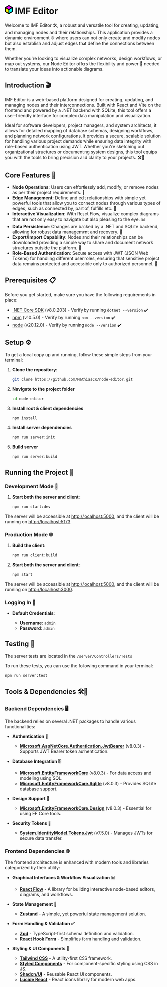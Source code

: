 # <img src="images/IMF-Editor.png" alt="Description" width="25"/> IMF Editor 


Welcome to IMF Editor 🛠️, a robust and versatile tool for creating, updating, and managing nodes and their relationships. This application provides a dynamic environment 🌐 where users can not only create and modify nodes but also establish and adjust edges that define the connections between them. 

Whether you're looking to visualize complex networks, design workflows, or map out systems, our Node Editor offers the flexibility and power 🔌 needed to translate your ideas into actionable diagrams.

## Introduction 🎬

IMF Editor is a web-based platform designed for creating, updating, and managing nodes and their interconnections. Built with React and Vite on the frontend and powered by a .NET backend with SQLite, this tool offers a user-friendly interface for complex data manipulation and visualization. 

Ideal for software developers, project managers, and system architects, it allows for detailed mapping of database schemas, designing workflows, and planning network configurations. It provides a secure, scalable solution for handling various project demands while ensuring data integrity with role-based authentication using JWT. Whether you're sketching out organizational structures or documenting system designs, this tool equips you with the tools to bring precision and clarity to your projects. 🛠️🔐

## Core Features 🚀

- **Node Operations**: Users can effortlessly add, modify, or remove nodes as per their project requirements. 🎨
- **Edge Management**: Define and edit relationships with simple yet powerful tools that allow you to connect nodes through various types of edges, such as connected by, part of, fulfills etc. 🔗
- **Interactive Visualization**: With React Flow, visualize complex diagrams that are not only easy to navigate but also pleasing to the eye. 📊
- **Data Persistence**: Changes are backed by a .NET and SQLite backend, allowing for robust data management and recovery. 💾
- **Export/Import Capability**: Nodes and their relationships can be downloaded providing a simple way to share and document network structures outside the platform. 📁
- **Role-Based Authentication**: Secure access with JWT (JSON Web Tokens) for handling different user roles, ensuring that sensitive project data remains protected and accessible only to authorized personnel. 🔐

## Prerequisites 📋

Before you get started, make sure you have the following requirements in place:

- [.NET Core SDK](https://dotnet.microsoft.com/download) (v8.0.203) - Verify by running `dotnet --version` ✔️
- [npm](https://www.npmjs.com/) (v10.5.0) - Verify by running `npm --version` ✔️
- [node](https://nodejs.org/en) (v20.12.0) - Verify by running `node --version` ✔️

## Setup ⚙️

To get a local copy up and running, follow these simple steps from your terminal:

1. **Clone the repository**:

   ```bash
   git clone https://github.com/MathiasCK/node-editor.git
   ```

2. **Navigate to the project folder**

   ```bash
   cd node-editor
   ```

3. **Install root & client dependencies**

   ```bash
   npm install
   ```

4. **Install server dependencies**

   ```bash
   npm run server:init
   ```

5. **Build server**

   ```bash
   npm run server:build
   ```

## Running the Project 🚀

### Development Mode 🔧

1. **Start both the server and client**:

   ```bash
   npm run start:dev
   ```

The server will be accessible at [http://localhost:5000](http://localhost:5000), and the client will be running on [http://localhost:5173](http://localhost:5173).

### Production Mode 🌐

1. **Build the client**:

   ```bash
   npm run client:build
   ```

2. **Start both the server and client**:

   ```bash
   npm start
   ```

The server will be accessible at [http://localhost:5000](http://localhost:5000), and the client will be running on [http://localhost:3000](http://localhost:3000).

### Logging In 🔑

- **Default Credentials**:

  - **Username**: `admin`
  - **Password**: `admin`

## Testing 🧪

The server tests are located in the `/server/Controllers/Tests`

To run these tests, you can use the following command in your terminal:

```bash
npm run server:test
```

## Tools & Dependencies 🛠️🧰

### Backend Dependencies 🖥️

The backend relies on several .NET packages to handle various functionalities:

- **Authentication 🔐**
  - **[Microsoft.AspNetCore.Authentication.JwtBearer](https://www.nuget.org/packages/Microsoft.AspNetCore.Authentication.JwtBearer/)** (v8.0.3) - Supports JWT Bearer token authentication.

- **Database Integration 🗄️**
  - **[Microsoft.EntityFrameworkCore](https://www.nuget.org/packages/Microsoft.EntityFrameworkCore/)** (v8.0.3) - For data access and modeling using SQL.
  - **[Microsoft.EntityFrameworkCore.Sqlite](https://www.nuget.org/packages/Microsoft.EntityFrameworkCore.Sqlite/)** (v8.0.3) - Provides SQLite database support.
  
- **Design Support 🎨**
  - **[Microsoft.EntityFrameworkCore.Design](https://www.nuget.org/packages/Microsoft.EntityFrameworkCore.Design/)** (v8.0.3) - Essential for using EF Core tools.

- **Security Tokens 🔑**
  - **[System.IdentityModel.Tokens.Jwt](https://www.nuget.org/packages/System.IdentityModel.Tokens.Jwt/)** (v7.5.0) - Manages JWTs for secure data transfer.

### Frontend Dependencies 🌐

The frontend architecture is enhanced with modern tools and libraries categorized by their utility:

- **Graphical Interfaces & Workflow Visualization 📊**
  - **[React Flow](https://reactflow.dev/)** - A library for building interactive node-based editors, diagrams, and workflows.

- **State Management 🔄**
  - **[Zustand](https://github.com/pmndrs/zustand)** - A simple, yet powerful state management solution.

- **Form Handling & Validation ✅**
  - **[Zod](https://github.com/colinhacks/zod)** - TypeScript-first schema definition and validation.
  - **[React Hook Form](https://react-hook-form.com/)** - Simplifies form handling and validation.

- **Styling & UI Components 🎨**
  - **[Tailwind CSS](https://tailwindcss.com/)** - A utility-first CSS framework.
  - **[Styled Components](https://styled-components.com/)** - For component-specific styling using CSS in JS.
  - **[Shadcn/UI](https://github.com/shadcn/ui)** - Reusable React UI components.
  - **[Lucide React](https://github.com/lucide-icons/lucide)** - React icons library for modern web apps.





